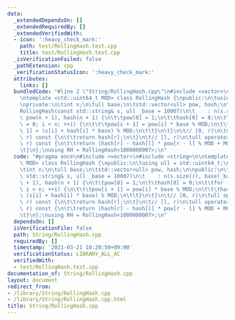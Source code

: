 ```yaml
---
data:
  _extendedDependsOn: []
  _extendedRequiredBy: []
  _extendedVerifiedWith:
  - icon: ':heavy_check_mark:'
    path: test/RollingHash.test.cpp
    title: test/RollingHash.test.cpp
  _isVerificationFailed: false
  _pathExtension: cpp
  _verificationStatusIcon: ':heavy_check_mark:'
  attributes:
    links: []
  bundledCode: "#line 2 \"String/RollingHash.cpp\"\n#include <vector>\n#include <string>\n\
    \ntemplate <std::uint64_t MOD> class RollingHash {\npublic:\n\tusing ull = std::uint64_t;\n\
    \nprivate:\n\tint n;\n\tull base;\n\tstd::vector<ull> pow, hash;\n\npublic:\n\t\
    RollingHash(const std::string& s, ull _base = 10007)\n\t    : n(s.size()), base(_base),\
    \ pow(n + 1), hash(n + 1) {\n\t\tpow[0] = 1;\n\t\thash[0] = 0;\n\t\tfor (int i\
    \ = 0; i < n; ++i) {\n\t\t\tpow[i + 1] = pow[i] * base % MOD;\n\t\t\thash[i +\
    \ 1] = (s[i] + hash[i] * base) % MOD;\n\t\t}\n\t}\n\t// [0, r)\n\tull operator()(int\
    \ r) const {\n\t\treturn hash[r];\n\t}\n\t// [l, r)\n\tull operator()(int l, int\
    \ r) const {\n\t\treturn (hash[r] - hash[l] * pow[r - l] % MOD + MOD) % MOD;\n\
    \t}\n};\nusing RH = RollingHash<1000000007>;\n"
  code: "#pragma once\n#include <vector>\n#include <string>\n\ntemplate <std::uint64_t\
    \ MOD> class RollingHash {\npublic:\n\tusing ull = std::uint64_t;\n\nprivate:\n\
    \tint n;\n\tull base;\n\tstd::vector<ull> pow, hash;\n\npublic:\n\tRollingHash(const\
    \ std::string& s, ull _base = 10007)\n\t    : n(s.size()), base(_base), pow(n\
    \ + 1), hash(n + 1) {\n\t\tpow[0] = 1;\n\t\thash[0] = 0;\n\t\tfor (int i = 0;\
    \ i < n; ++i) {\n\t\t\tpow[i + 1] = pow[i] * base % MOD;\n\t\t\thash[i + 1] =\
    \ (s[i] + hash[i] * base) % MOD;\n\t\t}\n\t}\n\t// [0, r)\n\tull operator()(int\
    \ r) const {\n\t\treturn hash[r];\n\t}\n\t// [l, r)\n\tull operator()(int l, int\
    \ r) const {\n\t\treturn (hash[r] - hash[l] * pow[r - l] % MOD + MOD) % MOD;\n\
    \t}\n};\nusing RH = RollingHash<1000000007>;\n"
  dependsOn: []
  isVerificationFile: false
  path: String/RollingHash.cpp
  requiredBy: []
  timestamp: '2021-03-21 10:20:50+09:00'
  verificationStatus: LIBRARY_ALL_AC
  verifiedWith:
  - test/RollingHash.test.cpp
documentation_of: String/RollingHash.cpp
layout: document
redirect_from:
- /library/String/RollingHash.cpp
- /library/String/RollingHash.cpp.html
title: String/RollingHash.cpp
---
```

